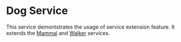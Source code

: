# Dog Service

This service demontstrates the usage of service extension feature. It extends
the [Mammal](/examples/demo/app/src/mammal/) and [Walker](/examples/demo/walker/src/)
services.
